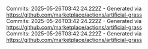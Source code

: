 Commits: 2025-05-26T03:42:24.222Z - Generated via https://github.com/marketplace/actions/artificial-grass
<br>
Commits: 2025-05-26T03:42:24.222Z - Generated via https://github.com/marketplace/actions/artificial-grass
<br>
Commits: 2025-05-26T03:42:24.222Z - Generated via https://github.com/marketplace/actions/artificial-grass
<br>

